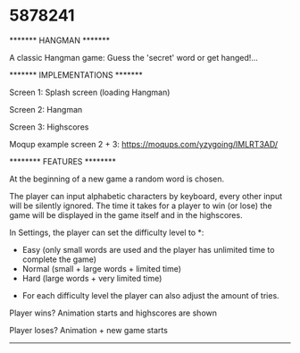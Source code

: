 5878241
=======


******* HANGMAN *******


A classic Hangman game: Guess the 'secret' word or get hanged!...


******* IMPLEMENTATIONS *******

Screen 1: Splash screen (loading Hangman)

Screen 2: Hangman

Screen 3: Highscores


Moqup example screen 2 + 3: https://moqups.com/yzygoing/IMLRT3AD/


******** FEATURES ********

At the beginning of a new game a random word is chosen.

The player can input alphabetic characters by keyboard, every other input will be silently ignored.
The time it takes for a player to win (or lose) the game will be displayed in the game itself and in the highscores.

In Settings, the player can set the difficulty level to *:
- Easy (only small words are used and the player has unlimited time to complete the game)
- Normal (small + large words + limited time)
- Hard (large words + very limited time)

* For each difficulty level the player can also adjust the amount of tries.

Player wins? Animation starts and highscores are shown

Player loses? Animation + new game starts

**********************************************************************************


